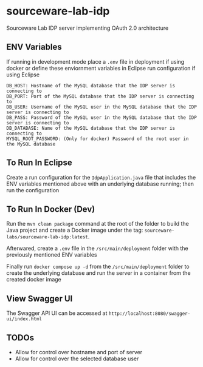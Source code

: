 # sourceware-lab-idp

Sourceware Lab IDP server implementing OAuth 2.0 architecture

## ENV Variables

If running in development mode place a `.env` file in deployment if using docker or define these enviornment variables
in Eclipse run configuration if using Eclipse 

```
DB_HOST: Hostname of the MySQL database that the IDP server is connecting to
DB_PORT: Port of the MySQL database that the IDP server is connecting to
DB_USER: Username of the MySQL user in the MySQL database that the IDP server is connecting to
DB_PASS: Password of the MySQL user in the MySQL database that the IDP server is connecting to
DB_DATABASE: Name of the MySQL database that the IDP server is connecting to
MYSQL_ROOT_PASSWORD: (Only for docker) Password of the root user in the MySQL database
```

## To Run In Eclipse

Create a run configuration for the `IdpApplication.java` file that includes the ENV variables mentioned above with an underlying database running; then run the configuration

## To Run In Docker (Dev)

Run the `mvn clean package` command at the root of the folder to build the Java project and create a Docker image under the tag: `sourceware-labs/sourceware-lab-idp:latest`.

Afterwared, create a `.env` file in the `/src/main/deployment` folder with the previously mentioned ENV variables

Finally run `docker compose up -d` from the `/src/main/deployment` folder to create the underlying database and run the server in a container from the created docker image

## View Swagger UI

The Swagger API UI can be accessed at `http://localhost:8080/swagger-ui/index.html`

## TODOs

- Allow for control over hostname and port of server
- Allow for control over the selected database user
